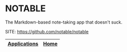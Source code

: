 # NOTABLE

 The Markdown-based note-taking app that doesn't suck. 
 
 SITE: https://github.com/notable/notable

 | [Applications](https://portable-linux-apps.github.io/apps.html) | [Home](https://portable-linux-apps.github.io)
 | --- | --- |
